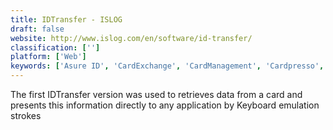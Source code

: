 ```yaml
---
title: IDTransfer - ISLOG
draft: false 
website: http://www.islog.com/en/software/id-transfer/
classification: ['']
platform: ['Web']
keywords: ['Asure ID', 'CardExchange', 'CardManagement', 'Cardpresso', 'DataWriter - Islog', 'NFC TagInfo by NXP', 'Read-a-Card', 'Smart NFC', 'Tx Systems Contactless ID Reader']
---
```

The first IDTransfer version was used to retrieves data from a card and presents this information directly to any application by Keyboard emulation strokes